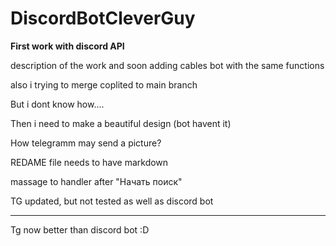 # DiscordBotCleverGuy
<b>First work with discord API</b>

description of the work and soon adding cables bot with the same functions

also i trying to merge coplited to main branch

But i dont know how....

Then i need to make a beautiful design (bot havent it)

How telegramm may send a picture?

REDAME file needs to have markdown

massage to handler after "Начать поиск"


TG updated, but not tested as well as discord bot
<hr>
Tg now better than discord bot :D

